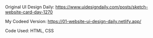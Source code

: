 Original UI Design Daily: https://www.uidesigndaily.com/posts/sketch-website-card-day-1270

My Codeed Version: https://01-website-ui-design-daily.netlify.app/

Code Used: HTML, CSS

